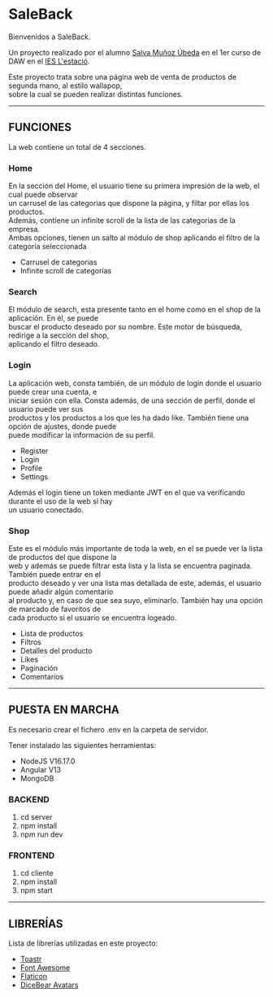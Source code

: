 <h1>SaleBack</h1>

<p style="text-align: justify">Bienvenidos a SaleBack.<br>
  
Un proyecto realizado por el alumno <a href="https://github.com/Salmu10">Salva Muñoz Úbeda</a> en el 1er curso de DAW en el <a href="https://portal.edu.gva.es/iestacio/">IES L'estació</a>.<br>
  
Este proyecto trata sobre una página web de venta de productos de segunda mano, al estilo wallapop,<br> sobre la cual se pueden realizar distintas funciones.</p>
<hr>
  
<h2>FUNCIONES</h2>
 
<p>La web contiene un total de 4 secciones.<p>
  
<h3>Home</h3>
<p>En la sección del Home, el usuario tiene su primera impresión de la web, el cual puede observar<br>
un carrusel de las categorias que dispone la página, y filtar por ellas los productos.<br>
Además, contiene un infinite scroll de la lista de las categorias de la empresa.<br>
Ambas opciones, tienen un salto al módulo de shop aplicando el filtro de la categoría seleccionada</p>
<ul>
  <li>Carrusel de categorias</li>
  <li>Infinite scroll de categorías</li>
</ul>

<h3>Search</h3>
<p>El módulo de search, esta presente tanto en el home como en el shop de la aplicación. En él, se puede<br>
buscar el producto deseado por su nombre. Este motor de búsqueda, redirige a la sección del shop,<br>
aplicando el filtro deseado.</p>

<h3>Login</h3>
<p>La aplicación web, consta también, de un módulo de login donde el usuario puede crear una cuenta, e<br> iniciar sesión con ella. Consta además, de una sección de perfil, donde el usuario puede ver sus<br> productos y los productos a los que les ha dado like. También tiene una opción de ajustes, donde puede<br>
puede modificar la información de su perfil.</p>
<ul>
  <li>Register</li>
  <li>Login</li>
  <li>Profile</li>
  <li>Settings</li>
</ul>
<p>Además el login tiene un token mediante JWT en el que va verificando durante el uso de la web si hay<br>
un usuario conectado.</p>
 
<h3>Shop</h3>
<p>Este es el módulo más importante de toda la web, en el se puede ver la lista de productos del que dispone la<br>
web y además se puede filtrar esta lista y la lista se encuentra paginada. También puede entrar en el<br>
producto deseado y ver una lista mas detallada de este, además, el usuario puede añadir algún comentario<br>
al producto y, en caso de que sea suyo, eliminarlo. También hay una opción de marcado de favoritos de<br> cada producto si el usuario se encuentra logeado.</p>
<ul>
  <li>Lista de productos</li>
  <li>Filtros</li>
  <li>Detalles del producto</li>
  <li>Likes</li>
  <li>Paginación</li>
  <li>Comentarios</li>
</ul>

<hr>

<h2>PUESTA EN MARCHA</h2>

<p>Es necesario crear el fichero .env en la carpeta de servidor.</p>
<p>Tener instalado las siguientes herramientas:<br>

- NodeJS V16.17.0<br>
- Angular V13<br>
- MongoDB</p>

<h3>BACKEND</h3>
<ol>
  <li>cd server</li>
  <li>npm install</li>
  <li>npm run dev</li>
</ol>

<h3>FRONTEND</h3>
<ol>
  <li>cd cliente</li>
  <li>npm install</li>
  <li>npm start</li>
</ol>

<hr>

<h2>LIBRERÍAS</h2>

<p>Lista de librerías utilizadas en este proyecto:</p>

<ul>
  <li><a href="https://codeseven.github.io/toastr/">Toastr</a></li>
  <li><a href="https://fontawesome.com/">Font Awesome</a></li>
  <li><a href="https://www.flaticon.es/">Flaticon</a></li>
  <li><a href="https://avatars.dicebear.com/">DiceBear Avatars</a></li>
</ul>
 
